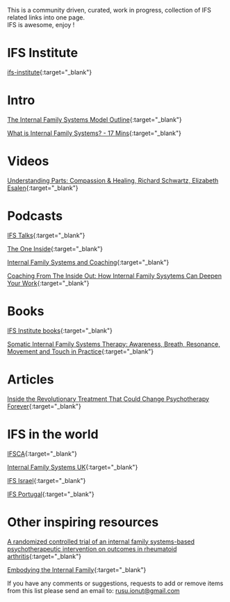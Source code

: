 
This is a community driven, curated, work in progress, collection of IFS related links into one page.  
IFS is awesome, enjoy !

# IFS Institute
[ifs-institute](http://ifs-institute.com){:target="_blank"}

# Intro
[The Internal Family Systems Model Outline](https://ifs-institute.com/resources/articles/internal-family-systems-model-outline){:target="_blank"}  

[What is Internal Family Systems? - 17 Mins](https://www.youtube.com/watch?v=Ym8o762U7uc){:target="_blank"}  

# Videos
[Understanding Parts: Compassion & Healing, Richard Schwartz, Elizabeth Esalen](https://www.youtube.com/watch?v=9shwJkaYNMI){:target="_blank"}  

# Podcasts
[IFS Talks](https://internalfamilysystems.pt/ifs-talks){:target="_blank"}  

[The One Inside](https://theoneinside.libsyn.com/){:target="_blank"}

[Internal Family Systems and Coaching](https://soundcloud.com/coachesrising/62-richard-schwartz-internal-family-systems-and-coaching){:target="_blank"}

[Coaching From The Inside Out: How Internal Family Sysytems Can Deepen Your Work](https://vimeo.com/528541515?ref=em-share&fbclid=IwAR2Orjev48I6Mkuj2uFjsP7Zm4yniYl__pJvpG7VrPqQ7baU-7CtP55cjUY){:target="_blank"}

# Books
[IFS Institute books](https://ifs-institute.com/store/category/11){:target="_blank"}

[Somatic Internal Family Systems Therapy: Awareness, Breath, Resonance, Movement and Touch in Practice](https://www.amazon.com/Practitioners-Guide-Somatic-IFS-Therapy/dp/1623174880){:target="_blank"}

# Articles
[Inside the Revolutionary Treatment That Could Change Psychotherapy Forever](https://elemental.medium.com/inside-the-revolutionary-treatment-that-could-change-psychotherapy-forever-8be035d54770){:target="_blank"}  
  
# IFS in the world
[IFSCA](https://ifsca.ca/){:target="_blank"} 

[Internal Family Systems UK](https://www.internalfamilysystemstraining.co.uk/){:target="_blank"}

[IFS Israel](http://www.ifs-israel.org/){:target="_blank"}

[IFS Portugal](https://internalfamilysystems.pt/){:target="_blank"}

# Other inspiring resources
[A randomized controlled trial of an internal family systems-based psychotherapeutic intervention on outcomes in rheumatoid arthritis](https://pubmed.ncbi.nlm.nih.gov/23950186/){:target="_blank"}

[Embodying the Internal Family](https://www.embodiedself.net/){:target="_blank"}  
  
  
  
  
If you have any comments or suggestions, requests to add or remove items from this list please send an email to: rusu.ionut@gmail.com
